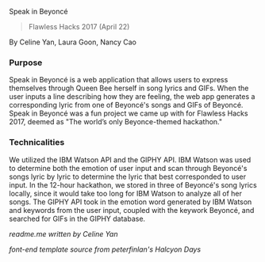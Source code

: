 Speak in Beyoncé

> Flawless Hacks 2017 (April 22)

By Celine Yan, Laura Goon, Nancy Cao

### Purpose

Speak in Beyoncé is a web application that allows users to express themselves through Queen Bee herself in song lyrics and GIFs. When the user inputs a line describing how they are feeling, the web app generates a corresponding lyric from one of Beyoncé's songs and GIFs of Beyoncé. Speak in Beyoncé was a fun project we came up with for Flawless Hacks 2017, deemed as "The world’s only Beyonce-themed hackathon." 

### Technicalities

We utilized the IBM Watson API and the GIPHY API. IBM Watson was used to determine both the emotion of user input and scan through Beyoncé's songs lyric by lyric to determine the lyric that best corresponded to user input. In the 12-hour hackathon, we stored in three of Beyoncé's song lyrics locally, since it would take too long for IBM Watson to analyze all of her songs. The GIPHY API took in the emotion word generated by IBM Watson and keywords from the user input, coupled with the keywork Beyoncé, and searched for GIFs in the GIPHY database. 

*readme.me written by Celine Yan*

*font-end template source from peterfinlan's Halcyon Days* 

